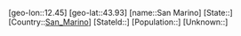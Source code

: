 ﻿---
location: [43.93,12.45]
type: City
tags:
- geo/City


SpocWebEntityId: 33917
isDeleted: false
confidential: public

---
[geo-lon::12.45]
[geo-lat::43.93]
[name::San Marino]
[State::]
[Country::[San_Marino](geo/Continent/Europe/San_Marino.md)]
[StateId::]
[Population::]
[Unknown::]

